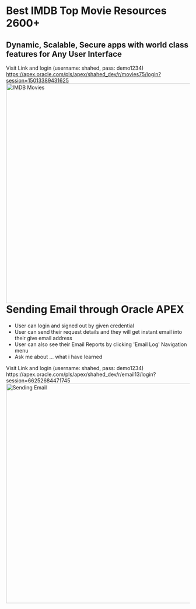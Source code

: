 # Best IMDB Top Movie Resources 2600+
## Dynamic, Scalable, Secure apps with world class features for Any User Interface
Visit Link and login (username: shahed, pass: demo1234) </br>
https://apex.oracle.com/pls/apex/shahed_dev/r/movies75/login?session=15013389431625  <br/>
<img align="left" alt="IMDB Movies" width="600px" src="https://i.ibb.co/PZ8HKQ4/Annotation-2021-03-07-115301.jpg" />

<br/> <br/>

# Sending Email through Oracle APEX
<ul>
  <li>User can login and signed out by given credential</li>
  <li>User can send their request details and they will get instant email into their give email address</li>
  <li>User can also see their Email Reports by clicking 'Email Log' Navigation menu</li>
  <li>Ask me about ... what i have learned</li>
</ul>
Visit Link and login (username: shahed, pass: demo1234) </br>
https://apex.oracle.com/pls/apex/shahed_dev/r/email13/login?session=66252684471745  <br/>
<img align="left" alt="Sending Email" width="600px" src="https://i.ibb.co/WVn8kXG/Annotation-2021-03-07-121345.jpg" />
